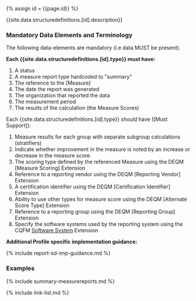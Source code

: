 
{% assign id = {{page.id}} %}


{{site.data.structuredefinitions.[id].description}}

### Mandatory Data Elements and Terminology

The following data-elements are mandatory (i.e data MUST be present).

**Each {{site.data.structuredefinitions.[id].type}} must have:**

1. A status
1. A measure report type hardcoded to "summary"
1. The reference to the [Measure]
1. The date the report was generated
1. The organization that reported the data
1. The measurement period
1. The results of the calculation (the Measure Scores)

Each {{site.data.structuredefinitions.[id].type}} *should* have ([Must Support]):

1. Measure results for each group with separate subgroup calculations (stratifiers)
1. Indicate whether improvement in the measure is noted by an increase or decrease in the measure score.
1. The scoring type defined by the referenced Measure using the DEQM [Measure Scoring] Extension
1. Reference to a reporting vendor using the DEQM [Reporting Vendor] Extension
1. A certification identifier using the DEQM [Certification Identifier] Extension
1. Ability to use other types for measure score using the DEQM [Alternate Score Type] Extension
1. Reference to a reporting group using the DEQM [Reporting Group] Extension
1. Specify the software systems used by the reporting system using the CQFM [Software System]({{site.data.fhir.cqfm}}StructureDefinition-cqfm-softwaresystem.html) Extension

**Additional Profile specific implementation guidance:**

{% include report-sd-imp-guidance.md %}

### Examples

{% include summary-measurereports.md %}

{% include link-list.md %}
